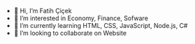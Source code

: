 - 👋 Hi, I’m Fatih Çiçek
- 👀 I’m interested in Economy, Finance, Sofware
- 🌱 I’m currently learning HTML, CSS, JavaScript, Node.js, C#
- 💞️ I’m looking to collaborate on Website

<!---
fatihcicek0/fatihcicek0 is a ✨ special ✨ repository because its `README.md` (this file) appears on your GitHub profile.
You can click the Preview link to take a look at your changes.
--->
